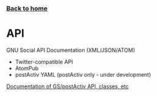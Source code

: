 ### [Back to home](/)

# API 
GNU Social API Documentation (XML/JSON/ATOM)

  * Twitter-compatible API
  * AtomPub
  * postActiv YAML (postActiv only - under development)

[Documentation of GS/postActiv API, classes, etc](https://www.postactiv.com/docs/)
